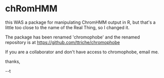 chRomHMM
========

this WAS a package for manipulating ChromHMM output in R, but that's a little too close to the name of the Real Thing, so I changed it.

The package has been renamed 'chromophobe' and the renamed repository is at 
https://github.com/ttriche/chromophobe

If you are a collaborator and don't have access to chromophobe, email me.

thanks,

--t

